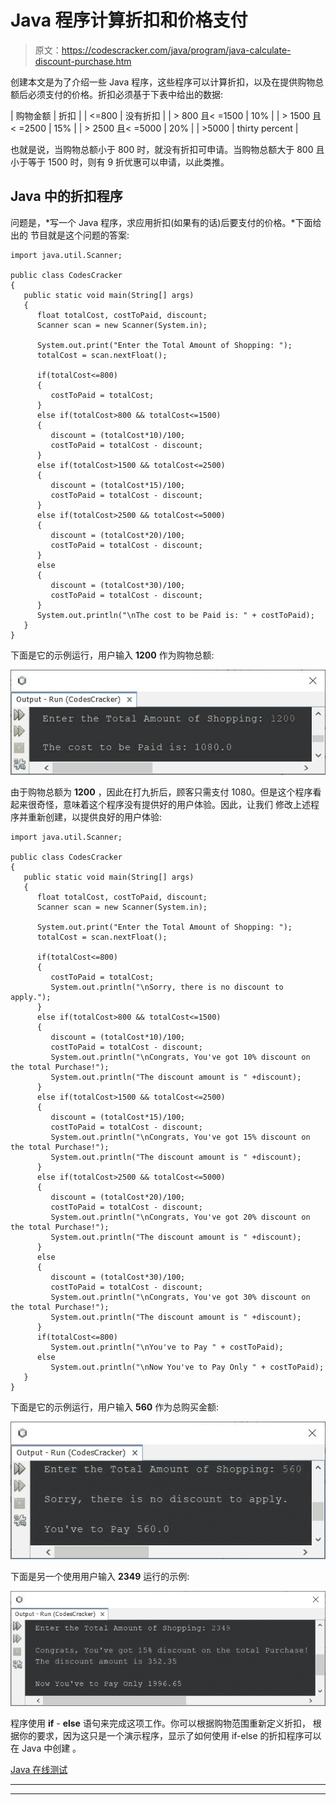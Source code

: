 # Java 程序计算折扣和价格支付

> 原文：<https://codescracker.com/java/program/java-calculate-discount-purchase.htm>

创建本文是为了介绍一些 Java 程序，这些程序可以计算折扣，以及在提供购物总额后必须支付的价格。折扣必须基于下表中给出的数据:

| 购物金额 | 折扣 |
| <=800 | 没有折扣 |
| > 800 且< =1500 | 10% |
| > 1500 且< =2500 | 15% |
| > 2500 且< =5000 | 20% |
| >5000 | thirty percent |

也就是说，当购物总额小于 800 时，就没有折扣可申请。当购物总额大于 800 且小于等于 1500 时，则有 9 折优惠可以申请，以此类推。

## Java 中的折扣程序

问题是，*写一个 Java 程序，求应用折扣(如果有的话)后要支付的价格。*下面给出的 节目就是这个问题的答案:

```
import java.util.Scanner;

public class CodesCracker
{
   public static void main(String[] args)
   {
      float totalCost, costToPaid, discount;
      Scanner scan = new Scanner(System.in);

      System.out.print("Enter the Total Amount of Shopping: ");
      totalCost = scan.nextFloat();

      if(totalCost<=800)
      {
         costToPaid = totalCost;
      }
      else if(totalCost>800 && totalCost<=1500)
      {
         discount = (totalCost*10)/100;
         costToPaid = totalCost - discount;
      }
      else if(totalCost>1500 && totalCost<=2500)
      {
         discount = (totalCost*15)/100;
         costToPaid = totalCost - discount;
      }
      else if(totalCost>2500 && totalCost<=5000)
      {
         discount = (totalCost*20)/100;
         costToPaid = totalCost - discount;
      }
      else
      {
         discount = (totalCost*30)/100;
         costToPaid = totalCost - discount;
      }
      System.out.println("\nThe cost to be Paid is: " + costToPaid);
   }
}
```

下面是它的示例运行，用户输入 **1200** 作为购物总额:

![discount program in java](img/217c1a621c007b76854f4f970fc6cfe4.png)

由于购物总额为 **1200** ，因此在打九折后，顾客只需支付 1080。但是这个程序看起来很奇怪，意味着这个程序没有提供好的用户体验。因此，让我们 修改上述程序并重新创建，以提供良好的用户体验:

```
import java.util.Scanner;

public class CodesCracker
{
   public static void main(String[] args)
   {
      float totalCost, costToPaid, discount;
      Scanner scan = new Scanner(System.in);

      System.out.print("Enter the Total Amount of Shopping: ");
      totalCost = scan.nextFloat();

      if(totalCost<=800)
      {
         costToPaid = totalCost;
         System.out.println("\nSorry, there is no discount to apply.");
      }
      else if(totalCost>800 && totalCost<=1500)
      {
         discount = (totalCost*10)/100;
         costToPaid = totalCost - discount;
         System.out.println("\nCongrats, You've got 10% discount on the total Purchase!");
         System.out.println("The discount amount is " +discount);
      }
      else if(totalCost>1500 && totalCost<=2500)
      {
         discount = (totalCost*15)/100;
         costToPaid = totalCost - discount;
         System.out.println("\nCongrats, You've got 15% discount on the total Purchase!");
         System.out.println("The discount amount is " +discount);
      }
      else if(totalCost>2500 && totalCost<=5000)
      {
         discount = (totalCost*20)/100;
         costToPaid = totalCost - discount;
         System.out.println("\nCongrats, You've got 20% discount on the total Purchase!");
         System.out.println("The discount amount is " +discount);
      }
      else
      {
         discount = (totalCost*30)/100;
         costToPaid = totalCost - discount;
         System.out.println("\nCongrats, You've got 30% discount on the total Purchase!");
         System.out.println("The discount amount is " +discount);
      }
      if(totalCost<=800)
         System.out.println("\nYou've to Pay " + costToPaid);
      else
         System.out.println("\nNow You've to Pay Only " + costToPaid);
   }
}
```

下面是它的示例运行，用户输入 **560** 作为总购买金额:

![java calculate discount price to paid](img/170c8592f8b863693a50014f98bdf4ed.png)

下面是另一个使用用户输入 **2349** 运行的示例:

![discount program in java using if else](img/98e066f07f4786f1b9618e180637e0fd.png)

程序使用 **if** - **else** 语句来完成这项工作。你可以根据购物范围重新定义折扣， 根据你的要求，因为这只是一个演示程序，显示了如何使用 if-else 的折扣程序可以在 Java 中创建 。

[Java 在线测试](/exam/showtest.php?subid=1)

* * *

* * *